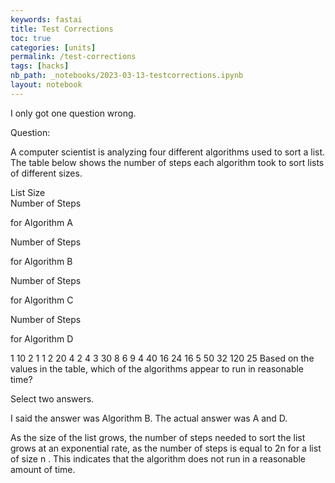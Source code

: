```yaml
---
keywords: fastai
title: Test Corrections
toc: true
categories: [units]
permalink: /test-corrections
tags: [hacks]
nb_path: _notebooks/2023-03-13-testcorrections.ipynb
layout: notebook
---
```


<!--
#################################################
### THIS FILE WAS AUTOGENERATED! DO NOT EDIT! ###
#################################################
# file to edit: _notebooks/2023-03-13-testcorrections.ipynb
-->

<div class="container" id="notebook-container">
        
<div class="cell border-box-sizing text_cell rendered"><div class="inner_cell">
<div class="text_cell_render border-box-sizing rendered_html">
<p>I only got one question wrong.</p>
<p>Question:</p>
<p>A computer scientist is analyzing four different algorithms used to sort a list. The table below shows the number of steps each algorithm took to sort lists of different sizes.</p>
<p>List Size<br>
Number of Steps</p>
<p>for Algorithm A</p>
<p>Number of Steps</p>
<p>for Algorithm B</p>
<p>Number of Steps</p>
<p>for Algorithm C</p>
<p>Number of Steps</p>
<p>for Algorithm D</p>
<p>1   10  2   1   1
2   20  4   2   4
3   30  8   6   9
4   40  16  24  16
5   50  32  120 25
Based on the values in the table, which of the algorithms appear to run in reasonable time?</p>
<p>Select two answers.</p>

</div>
</div>
</div>
<div class="cell border-box-sizing text_cell rendered"><div class="inner_cell">
<div class="text_cell_render border-box-sizing rendered_html">
<p>I said the answer was Algorithm B. The actual answer was A and D.</p>

</div>
</div>
</div>
<div class="cell border-box-sizing text_cell rendered"><div class="inner_cell">
<div class="text_cell_render border-box-sizing rendered_html">
<p>As the size of the list grows, the number of steps needed to sort the list grows at an exponential rate, as the number of steps is equal to 2n
 for a list of size n
. This indicates that the algorithm does not run in a reasonable amount of time.</p>

</div>
</div>
</div>
</div>
 

